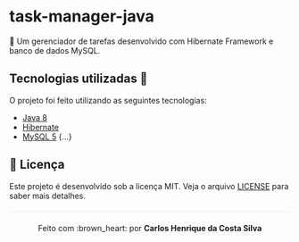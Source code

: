 # task-manager-java
:paperclip: Um gerenciador de tarefas desenvolvido com Hibernate Framework e banco de dados MySQL.

## Tecnologias utilizadas :rocket: 

O projeto foi feito utilizando as seguintes tecnologias:

- [Java 8](https://www.java.com/pt_BR/download/faq/java8.xml)
- [Hibernate](https://hibernate.org/)
- [MySQL 5](https://dev.mysql.com/)
{...}

## :page_facing_up: Licença 
Este projeto é desenvolvido sob a licença MIT. Veja o arquivo [LICENSE](LICENSE.md) para saber mais detalhes.

<p align="center" style="margin-top: 20px; border-top: 1px solid #eee; padding-top: 20px;">Feito com :brown_heart: por <strong> Carlos Henrique da Costa Silva </strong> </p>
